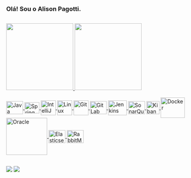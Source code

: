 ### Olá! Sou o Alison Pagotti.

##

<div>
  <a href="https://github.com/alisonpagotti">
  <img height="180em" src="https://github-readme-stats.vercel.app/api?username=alisonpagotti&show_icons=true&theme=dark&include_all_commits=true&count_private=true"/>
  <img height="180em" src="https://github-readme-stats.vercel.app/api/top-langs/?username=alisonpagotti&layout=compact&langs_count=7&theme=dark"/>
</div>

<br>

<div style="display: inline_block">
  <img align="center" height="35" width="45" src="https://cdn.jsdelivr.net/gh/devicons/devicon@latest/icons/java/java-original.svg" title="Java" \>
  <img align="center" height="30" width="40" src="https://cdn.jsdelivr.net/gh/devicons/devicon/icons/spring/spring-original.svg" title="Spring" \>
  <img align="center" height="40" width="40" src="https://cdn.jsdelivr.net/gh/devicons/devicon@latest/icons/intellij/intellij-original.svg" title="IntelliJ" \>
  <img align="center" height="40" width="40" src="https://cdn.jsdelivr.net/gh/devicons/devicon@latest/icons/linux/linux-original.svg" title="Linux" />
  <img align="center" height="40" width="40" src="https://cdn.jsdelivr.net/gh/devicons/devicon@latest/icons/git/git-original.svg" title="Git" />        
  <img align="center" height="35" width="45" src="https://cdn.jsdelivr.net/gh/devicons/devicon@latest/icons/gitlab/gitlab-original.svg" title="GitLab" />        
  <img align="center" height="40" width="50" src="https://cdn.jsdelivr.net/gh/devicons/devicon@latest/icons/jenkins/jenkins-original.svg" title="Jenkins" \>
  <img align="center" height="35" width="45" src="https://cdn.jsdelivr.net/gh/devicons/devicon@latest/icons/sonarqube/sonarqube-original.svg" title="SonarQube" />   
  <img align="center" height="35" width="35" src="https://cdn.jsdelivr.net/gh/devicons/devicon@latest/icons/kibana/kibana-original.svg" title="Kibana" />
  <img align="center" height="55" width="65" src="https://cdn.jsdelivr.net/gh/devicons/devicon@latest/icons/docker/docker-original.svg" title="Docker" \>
  <img align="center" height="100" width="110" src="https://cdn.jsdelivr.net/gh/devicons/devicon@latest/icons/oracle/oracle-original.svg" title="Oracle" \>
  <img align="center" height="35" width="45" src="https://cdn.jsdelivr.net/gh/devicons/devicon@latest/icons/elasticsearch/elasticsearch-original.svg" title="Elasticsearch" />
  <img align="center" height="35" width="45" src="https://cdn.jsdelivr.net/gh/devicons/devicon@latest/icons/rabbitmq/rabbitmq-original.svg" title="RabbitMq" \>
</div>
  
  ##
  
<div> 
  <a href = "mailto:alisonpagotti@gmail.com"><img src="https://img.shields.io/badge/Gmail-D14836?style=for-the-badge&logo=gmail&logoColor=white" target="_blank"></a>
  <a href = "https://www.linkedin.com/in/alisonpagotti/" target="_blank"><img src="https://img.shields.io/badge/LinkedIn-0077B5?style=for-the-badge&logo=linkedin&logoColor=white"</a> 
</div>
